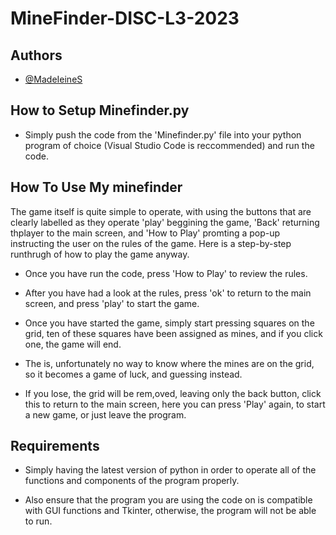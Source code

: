 # MineFinder-DISC-L3-2023

## Authors

- [@MadeIeineS](https://github.com/MadeIeineS)

## How to Setup Minefinder.py

- Simply push the code from the 'Minefinder.py' file into your python program of choice (Visual Studio Code is reccommended) and run the code.

## How To Use My minefinder

The game itself is quite simple to operate, with using the buttons that are clearly labelled as they operate 'play' beggining the game, 'Back' returning thplayer to the main screen, and 'How to Play' promting a pop-up instructing the user on the rules of the game. Here is a step-by-step runthrugh of how to play the game anyway.

- Once you have run the code, press 'How to Play' to review the rules.

- After you have had a look at the rules, press 'ok' to return to the main screen, and press 'play' to start the game.

- Once you have started the game, simply start pressing squares on the grid, ten of these squares have been assigned as mines, and if you click one, the game will end.

- The is, unfortunately no way to know where the mines are on the grid, so it becomes a game of luck, and guessing instead.

- If you lose, the grid will be rem,oved, leaving only the back button, click this to return to the main screen, here you can press 'Play' again, to start a new game, or just leave the program.
  
## Requirements
- Simply having the latest version of python in order to operate all of the functions and components of the program properly.

- Also ensure that the program you are using the code on is compatible with GUI functions and Tkinter, otherwise, the program will not be able to run.

  




